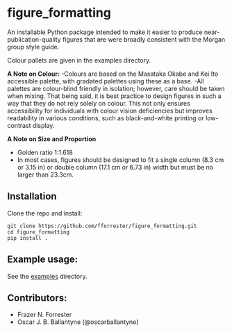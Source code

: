 # figure_formatting

An installable Python package intended to make it easier to produce near-publication-quality figures that ~~are~~ were broadly consistent with the Morgan group style guide.

Colour pallets are given in the examples directory.

**A Note on Colour:** 
-Colours are based on the Masataka Okabe and Kei Ito accessible palette, with gradated palettes using these as a base.
-All palettes are colour-blind friendly in isolation; however, care should be taken when mixing. That being said, it is best practice to design figures in such a way that they do not rely solely on colour. This not only ensures accessibility for individuals with colour vision deficiencies but improves readability in various conditions, such as black-and-white printing or low-contrast display.

**A Note on Size and Proportion**
- Golden ratio 1:1.618
- In most cases, figures should be designed to fit a single column (8.3 cm or 3.15 in) or double column (17.1 cm or 6.73 in) width but must be no larger than 23.3cm.

## Installation

Clone the repo and install:
```
git clone https://github.com/fforrester/figure_formatting.git
cd figure_formatting
pip install .
```

## Example usage:
See the [examples](./examples) directory.

## Contributors:
- Frazer N. Forrester 
- Oscar J. B. Ballantyne (@oscarballantyne)
